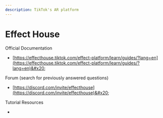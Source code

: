 ```yaml
---
description: TikTok's AR platform
---
```


# Effect House

Official Documentation&#x20;

* [https://effecthouse.tiktok.com/effect-platform/learn/guides/?lang=en](https://effecthouse.tiktok.com/effect-platform/learn/guides/?lang=en)&#x20;



Forum (search for previously answered questions)

* [https://discord.com/invite/effecthouse](https://discord.com/invite/effecthouse)&#x20;



Tutorial Resources&#x20;

*
